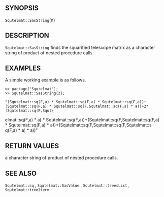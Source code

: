 ## SYNOPSIS

`Squtelmat::SasString`(n)

## DESCRIPTION

`Squtelmat::SasString` finds the squarified telescope matrix
as a character string of product of nested procedure calls. 

## EXAMPLES

A simple working example is as follows.

    >> package("Squtelmat");
    >> Squtelmat::SasString(3);

    "(Squtelmat::sq(F,a) * Squtelmat::sq(F,a) * Squtelmat::sq(F,a))+(Squtelmat::sq(F,a) * Squtelmat::sq(F,Squtelmat::sq(F,a) * a))+2*(Squtelmat::sq(F,Squt\
elmat::sq(F,a) * a) * Squtelmat::sq(F,a))+(Squtelmat::sq(F,Squtelmat::sq(F,a) * Squtelmat::sq(F,a) * a))+(Squtelmat::sq(F,Squtelmat::sq(F,Squtelmat::s\
q(F,a) * a) * a))"

## RETURN VALUES

a character string of product of nested procedure calls.

## SEE ALSO

`Squtelmat::sq` , `Squtelmat::SasValue` , `Squtelmat::treesList` , `Squtelmat::tree2term`  
